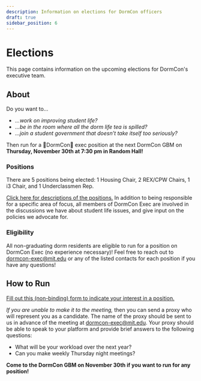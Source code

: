 ```yaml
---
description: Information on elections for DormCon officers
draft: true
sidebar_position: 6
---
```


# Elections

This page contains information on the upcoming elections for DormCon's executive
team.

## About

Do you want to…

- _...work on improving student life?_
- _...be in the room where all the dorm life tea is spilled?_
- _...join a student government that doesn’t take itself too seriously?_

Then run for a 🦈DormCon🦈 exec position at the next DormCon GBM on **Thursday,
November 30th at 7:30 pm in Random Hall!**

### Positions

There are 5 positions being elected: 1 Housing Chair, 2 REX/CPW Chairs, 1 i3
Chair, and 1 Underclassmen Rep.

[Click here for descriptions of the positions.](https://docs.google.com/document/d/1ju33s2RrvM9_Ri66-frxgyejJ9zwUNbc0sLkC1M6svE/edit?usp=sharing)
In addition to being responsible for a specific area of focus, all members of
DormCon Exec are involved in the discussions we have about student life issues,
and give input on the policies we advocate for.

### Eligibility

All non-graduating dorm residents are eligible to run for a position on DormCon
Exec (no experience necessary)! Feel free to reach out to
[dormcon-exec@mit.edu](mailto:dormcon-exec@mit.edu) or any of the listed
contacts for each position if you have any questions!

## How to Run

[Fill out this (non-binding) form to indicate your interest in a position.](https://forms.gle/GT7WejfGKwryBwEPA)

_If you are unable to make it to the meeting,_ then you can send a proxy who
will represent you as a candidate. The name of the proxy should be sent to us in
advance of the meeting at [dormcon-exec@mit.edu](mailto:dormcon-exec@mit.edu).
Your proxy should be able to speak to your platform and provide brief answers to
the following questions:

- What will be your workload over the next year?
- Can you make weekly Thursday night meetings?

**Come to the DormCon GBM on November 30th if you want to run for any
position!**

